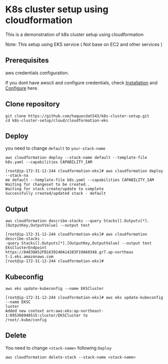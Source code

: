 # K8s cluster setup using cloudformation
This is a demonstration of k8s cluster setup using cloudformation

Note: This setup using EKS service ( Not base on EC2 and other services )
## Prerequisites
aws credentials configuration.

If you dont have awscli and configure credentials, check [Installation](https://docs.aws.amazon.com/cli/latest/userguide/getting-started-install.html) and [Configure](https://docs.aws.amazon.com/cli/latest/reference/configure/) here.
## Clone repository
```
git clone https://github.com/haquocdat543/k8s-cluster-setup.git
cd k8s-cluster-setup/cloud/cloudformation-eks
```
## Deploy
you need to change `default` to `your-stack-name` 
```
aws cloudformation deploy --stack-name default --template-file k8s.yaml --capabilities CAPABILITY_IAM
```
```
[root@ip-172-31-12-244 cloudformation-eks]# aws cloudformation deploy --stack-na
me default --template-file k8s.yaml --capabilities CAPABILITY_IAM
Waiting for changeset to be created..
Waiting for stack create/update to complete
Successfully created/updated stack - default
```

## Output
```
aws cloudformation describe-stacks --query Stacks[].Outputs[*].[OutputKey,OutputValue] --output text
```
```
[root@ip-172-31-12-244 cloudformation-eks]# aws cloudformation describe-stacks -
-query Stacks[].Outputs[*].[OutputKey,OutputValue] --output text
EksClusterEndpoint      https://84830A52FB1639240A14283F19A60348.gr7.ap-northeas
t-1.eks.amazonaws.com
[root@ip-172-31-12-244 cloudformation-eks]#
```

## Kubeconfig 
```
aws eks update-kubeconfig --name EKSCluster
```
```
[root@ip-172-31-12-244 cloudformation-eks]# aws eks update-kubeconfig --name EKSC
luster
Added new context arn:aws:eks:ap-northeast-1:095368940515:cluster/EKSCluster to
/root/.kube/config
```

## Delete
You need to change `<stack-name>` following `Deploy`
```
aws cloudformation delete-stack --stack-name <stack-name>
```

